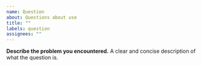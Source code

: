 ```yaml
---
name: Question
about: Questions about use
title: ""
labels: question
assignees: ""
---
```


**Describe the problem you encountered.**
A clear and concise description of what the question is.
